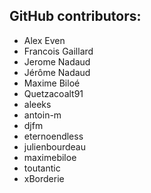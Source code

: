 GitHub contributors:
--------------------------------
 - Alex Even
 - Francois Gaillard
 - Jerome Nadaud
 - Jérôme Nadaud
 - Maxime Biloé
 - Quetzacoalt91
 - aleeks
 - antoin-m
 - djfm
 - eternoendless
 - julienbourdeau
 - maximebiloe
 - toutantic
 - xBorderie
